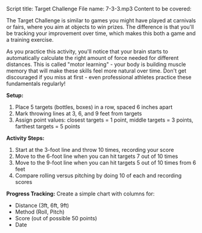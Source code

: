 Script title: Target Challenge
File name: 7-3-3.mp3
Content to be covered:

The Target Challenge is similar to games you might have played at carnivals or fairs, where you aim at objects to win prizes. The difference is that you'll be tracking your improvement over time, which makes this both a game and a training exercise.

As you practice this activity, you'll notice that your brain starts to automatically calculate the right amount of force needed for different distances. This is called "motor learning" - your body is building muscle memory that will make these skills feel more natural over time. Don't get discouraged if you miss at first - even professional athletes practice these fundamentals regularly!

**Setup:**
1. Place 5 targets (bottles, boxes) in a row, spaced 6 inches apart
2. Mark throwing lines at 3, 6, and 9 feet from targets
3. Assign point values: closest targets = 1 point, middle targets = 3 points, farthest targets = 5 points

**Activity Steps:**
1. Start at the 3-foot line and throw 10 times, recording your score
2. Move to the 6-foot line when you can hit targets 7 out of 10 times
3. Move to the 9-foot line when you can hit targets 5 out of 10 times from 6 feet
4. Compare rolling versus pitching by doing 10 of each and recording scores

**Progress Tracking:**
Create a simple chart with columns for:

- Distance (3ft, 6ft, 9ft)
- Method (Roll, Pitch)
- Score (out of possible 50 points)
- Date